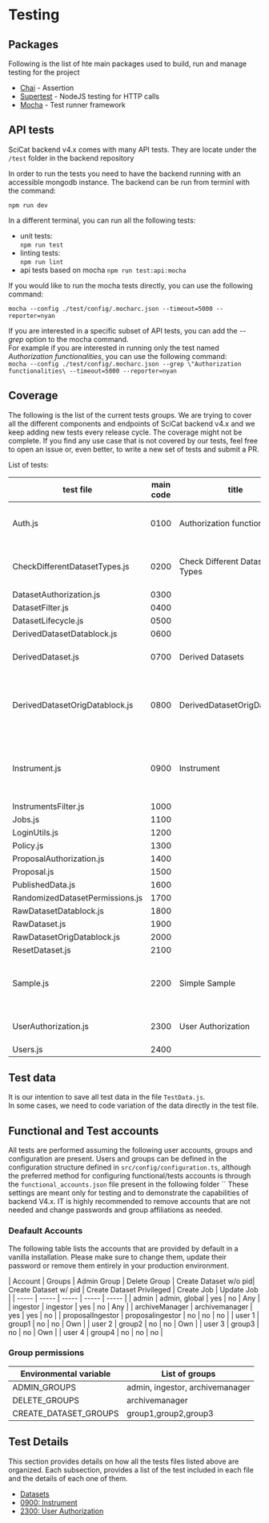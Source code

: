 # Testing

## Packages
Following is the list of hte main packages used to build, run and manage testing for the project

* [Chai](https://github.com/chaijs/chai) - Assertion
* [Supertest](https://github.com/visionmedia/supertest) - NodeJS testing for HTTP calls
* [Mocha](https://github.com/mochajs/mocha) - Test runner framework

## API tests

SciCat backend v4.x comes with many API tests. They are locate under the `/test` folder in the backend repository

In order to run the tests you need to have the backend running with an accessible mongodb instance.
The backend can be run from terminl with the command:

`npm run dev`

In a different terminal, you can run all the following tests:
- unit tests:   
  `npm run test`
- linting tests:  
  `npm run lint`
- api tests based on mocha
  `npm run test:api:mocha`

If you would like to run the mocha tests directly, you can use the following command: 

`mocha --config ./test/config/.mocharc.json --timeout=5000 --reporter=nyan`

If you are interested in a specific subset of API tests, you can add the _--grep_ option to the mocha command.  
For example if you are interested in running only the test named _Authorization functionalities_, you can use the following command:  
`mocha --config ./test/config/.mocharc.json --grep \"Authorization functionalities\ --timeout=5000 --reporter=nyan`

## Coverage

The following is the list of the current tests groups. We are trying to cover all the different components and endpoints of SciCat backend v4.x and we keep adding new tests every release cycle.
The coverage might not be complete. If you find any use case  that is not covered by our tests, feel free to open an issue or, even better, to write a new set of tests and submit a PR.

List of tests:  
  
| test file | main code | title | description |  
| ----- | ----- | ----- | ----- |  
| Auth.js | 0100 | Authorization functionalities | Test login and logout for functional accounts |  
| CheckDifferentDatasetTypes.js | 0200 | Check Different Dataset Types | Check different dataset types and their inheritance |   
| DatasetAuthorization.js | 0300 |  |  |  
| DatasetFilter.js | 0400 |  |  |  
| DatasetLifecycle.js | 0500 |  |  |  
| DerivedDatasetDatablock.js | 0600 |  |  |  
| DerivedDataset.js | 0700 | Derived Datasets | test derived datasets functionalities |  
| DerivedDatasetOrigDatablock.js | 0800 | DerivedDatasetOrigDatablock | Test OrigDatablocks and their relation to derived Datasets |  
| Instrument.js | 0900 | Instrument | instrument management, creation, update, deletion and search |  
| InstrumentsFilter.js | 1000 |  |  |  
| Jobs.js | 1100 |  |  |  
| LoginUtils.js | 1200 |  |  |  
| Policy.js | 1300 |  |  |  
| ProposalAuthorization.js | 1400 |  |  |  
| Proposal.js | 1500 |  |  |  
| PublishedData.js | 1600 |  |  |  
| RandomizedDatasetPermissions.js | 1700 |  |  |  
| RawDatasetDatablock.js | 1800 |  |  |  
| RawDataset.js | 1900 |  |  |  
| RawDatasetOrigDatablock.js | 2000 |  |  |  
| ResetDataset.js | 2100 |  |  |  
| Sample.js | 2200 | Simple Sample | Samples functionality tests, like create, update and delete |  
| UserAuthorization.js | 2300 | User Authorization | test that user authorization are correct |  
| Users.js | 2400 |  |  |  

## Test data

It is our intention to save all test data in the file `TestData.js`.  
In some cases, we need to code variation of the data directly in the test file.

## Functional and Test accounts

All tests are performed assuming the following user accounts, groups and configuration are present.
Users and groups can be defined in the configuration structure defined in ```src/config/configuration.ts```, although the preferred method for configuring functional/tests accounts is through the `functional_accounts.json` file present in the following folder ``
These settings are meant only for testing and to demonstrate the capabilities of backend V4.x. IT is highly recommended to remove accounts that are not needed and change passwords and group affiliations as needed.

### Deafault Accounts
The following table lists the accounts that are provided by default in a vanilla installation.
Please make sure to change them, update their password or remove them entirely in your production environment.

| Account | Groups | Admin Group | Delete Group | Create Dataset w/o pid| Create Dataset w/ pid | Create Dataset Privileged | Create Job | Update Job |
| ----- | ----- | ----- | ----- | ----- |
| admin | admin, global | yes | no | Any |
| ingestor | ingestor | yes | no | Any |
| archiveManager | archivemanager | yes | yes | no |
| proposalIngestor | proposalingestor | no | no | no |
| user 1 | group1 | no | no | Own |
| user 2 | group2 | no | no | Own |
| user 3 | group3 | no | no | Own |
| user 4 | group4 | no | no | no |

### Group permissions
| Environmental variable | List of groups |
| ----- | ----- | 
| ADMIN_GROUPS | admin, ingestor, archivemanager |
| DELETE_GROUPS | archivemanager |
| CREATE_DATASET_GROUPS | group1,group2,group3 |


## Test Details

This section provides details on how all the tests files listed above are organized. Each subsection, provides a list of the test included in each file and the details of each one of them.

- [Datasets]() 
- [0900: Instrument](./testing/instrument.md)
- [2300: User Authorization](./testing/user_authorization.md)

